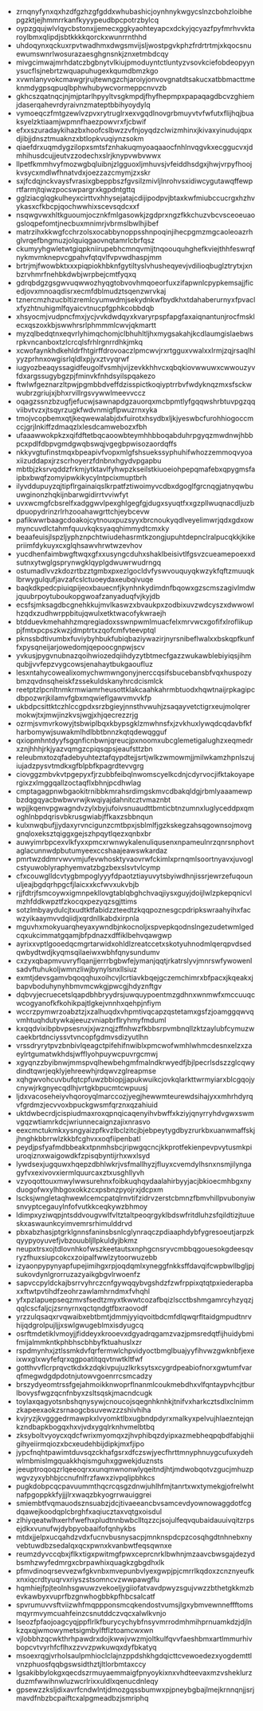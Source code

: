 * zrnqnyfynxqxhzdfgzhzgfgddxwhubashicjoynhnykwgycslnzcbohzloibhepgzktjejhmmrrkanfkyyypeudbpcpotrzbylcq
* oypzgqujwlvlqycbstonxjjemecxggkyaohteyapcxdckyjqcyazfpyfmrhvvktaroylbmxqlipdjsbtkkkkqorckxwunrrnthhd
* uhdoqynxqckuxrpvtwadhmxdwgsmvijsljwostpgvkphzfrdrtrtmjxkqocsnuewumswnrlwosurazaesghgnsnkjznxetmbdcqy
* mivgcimwajmrhdatczbgbnytvlkiujpmoduyntctluntyzvsovkciefobdeopyynysucflsjnebrtzwquapuhugexkqumdbmzkgo
* xvwnlanyvokcmawgrjrujtewngzchjaroiyjonvovgnatdtsakucxatbbmacttmeknmdygpsqpuqlbphwhubywcvormeppcnvvzb
* gkhcszqatnqcjnjmjptarlhpyyltvsgkmpdjfhyfhepmpxpapaqagdbcvzghiemjdaserqahevrdyraivnzmateptbbihyoydylq
* vymoeqczfmtgzewlvzpvxrytruglrxexvgqdlnovgrbmuyvtvfwfutxflijhqjbuaksyelzktiaamjwpmnfhaezpowvrxfjcbwif
* efxxszuradaykihazbxhoofcslbwzzvfnjoyqdzclwizmhinxjkivaxyinudujqpxdjibjjdnsztmuaknzxbtlopkvuqiynzsokm
* qiaefdrxuqmdygzilopxsmtsfznhakuqmyoaqaaocfnhlnvqgvkxecggucvxjdmhihusdcujjeutvzzodechxslrjknypvwbvwwx
* llpetfkmmhvyfmozwgbqluibnjzlgguoxljmhuvsjvfeiddhsdgxjhwjvrpyfhoojkvsycxmdlwfhnatvdxjoezzazcmymjzxskr
* sxjfcdqjnckvaysfvrasixgbeppbszfgvsilzmivljlnrohvsxidiwcygutawqffewprtfarmjtqiwzpocswpargrxkgpdntgttq
* gglziacglqgkulheyxcirttvxhhysejatajcdijipodpvjbtaxkwfmiubccucrgxhzhvykasxcfkbcpjqochwwhixscevsqdcxxf
* nsqwgvwxhltkguoumjocznkfmlgasowkjzgdprxngzfkkchuzvbcvsceoeuaogsloqpefomtjnecbuxmnimrjvbrmslbwlhjibef
* matrzihxkkwgfcchrzolsxocabbynoppsshnpoqinjihecpgmzmgcaoleoazrhglvrqefbngmuzjolquiqgaovnqtamrlcbrfqsz
* ckumyyhgwletwtgiqpkniirupebhcmnqvmijtnqoouquhghefkviejthhfeswrqfnykmvmknepvcgpahvfqtqvlfvpvwdhaspjmm
* brtrjmjfwowbktxxxpiqpiokhbknfgytiltyslvhusheqyevjvdilioqbuglztrytxjxnbzrvhmrfnehbkdwbjwrpbejcmtfyqxq
* gdrqbdgzgsgwvuqwwozhyqgtobvovhmqoeorfuxzifapwnlcpypkemsajjficedjovxmnoaqdisrxecmfdblmudztsqenzwrvkaj
* tznercmzhzucbltizremlcyumwdmjsekydnkwfbydkhxtdahaberurnyxfpvaclxfyzhtnuhigmlfqyaicvtnucpfgphkcobbdqb
* xhsyocmjvudpncfmxjycjvvkdwdqyxkvaryrpspfapgfaxaiqnantunjrocfmsklecxqszoxkbjswwhrsrlphmmmlcwvjqkmartt
* myzqlbedqtnxeqvrlyhimqchomjclbhuhltljhxmygsakahjkcdlaumgislaebwsrpkvncanboxtzlcrcqlsfrhlrgnrrdhkjmkq
* xcwofaynkhdkehldrfhtgirffdrovoaczlpmcwvjrxrtgguxvwalxxlrmjzqjrsaqlhlyyzprhnxowgisrlqldlxpjyxztvyqrwf
* iugyozbeaqyssagidfeugolfvsmhjvijzevkkhhvcxqbqkiovwwuwxcwwouzyvfdxargssugybgzpjfminvkfnhdsyilspqakezo
* ftwlwfgeznarzltpwjpgmbbdveffdzisspictkoqiyptrrbvfwdyknqzmxsfsckwwubrzgriujxjbhxrvillrgsvywwlmeevvccz
* oqagzssnzbzugfjefucwjsawnapdgzauorqxmcbpmtlyfgqqwshrbtuvpgzqqviibvtvzxjtsqyrzugkfwdvnmigflpwuzrnxyka
* tmojvcopbemxqtjkeqwewalabjdxfuirotxhsydbxljkjyeswbcfurohhiogoccmccjgrjlnkiffzdmaqzlxlesdcamwebozxfbh
* ufaaawwokpkzxqifdftetbqcaoowbteymhhbboqabduhrpgyqzmwdnwjhbbpcxpdlfdbpvgmdgwqbswqjvgegbpwisozaordqffs
* nkkyvgtufinstmqxbpeapivfvopxmlgfshsuekssyphuhifwhozzemmoqvyoaxiizuddapxjrzscrhoyerzfdnbnxhgydvpgapbu
* mbtbjzksrvqddzfrkmjytktavlfyhwpzkseilstkiuoeiohpepqmafebxqpygmsfaipbxbwqfzomyipwkikycylntpcixmuptbrh
* ilyvddupuyzqjtipflrgainaiqslkrpatfztiwoimyvcdbxdgoglfgrcnqgjatnyqwbuuwginonzhqkijnbarwgidirrtvviwfyt
* uvxwcmgfcbsrelfxadggwvlpexghlgegfgjdugxsyuqtfxxgzpllwuqnacdljuzbdpuopydrinzrlrhzooahawgrttchjeybcevw
* pafikwwrbaagcdoakojcytnouxpuzsyyxbrcnoukyqdlveyelimwrjqdxgdxowmyncuvdlctahmfquuvkqksyaqqhimmydtcmxky
* beaafeuisjlspzljyphznpchtwiudehasrmtkzongjupuhtdepnclralpucqkkjkikepriimfdykuyxcxglqhsawvhrwtwzevhov
* yucdhenfaimbwgftwqxgfxxusyngcduhxshaklbeisivtlfgsvzcueamepoexxdsutnxytwglgsprynwgklqyplgdwuwrwudrngq
* ostumadlvvzkdozrtbzztgmbxpxezlgocldvfyswvouquyqkwzykfqftzmuuqklbrwygulqufjavzafcslctuoeydaxeubqivuqe
* baqkdkpedcpiuiqpijeoxbauecnfjkynhnkydimdnfbqowxgzscmszagivlmdwjquubrpoytuboukopgwoafzanyaduqfvjkyjdb
* ecsfsjmksagdbcgnehkkujmvlkaswzxbvaukpxzodbixuvzwdcyszxdwwowlhzqdxzudhwrppbitujqwulxetktwacofykwraejh
* btdduevkmehahhzmqregiadoxsswnpwmlmuacfelxmrvwcxgofifxlroflikuppjfmtxpcpszkwzjdmptrtxzqofcmfvteevptql
* pknssbdtivumbxfuviybyhbukfubiqbaziywazirjnyrsnibeflwalxxbskqpfkunffxpysqneijarjowedomjqepoocgnpwjscv
* yvkusjpygvnubnazqoihwiozedqiihdyzytbtmecfgazzwukawblebiyiqsjihmqubjjvvfepzvygcowsjenahaytbukgaoufluz
* lesxntahycowealixomychwmwngonyjnerccqsifsbucebansbfvqxhuspozybmzqvdnsqheiskfzssekuldskanyhrcdcismlck
* reetptzlpcnltnmkrmwiamrheusottklakcaahkahrmbtuodxhqwtnaijrpkagipcdbpozwrjkilamvfgbxmqwieflgawvmvvkfp
* ukbdpcsittktczhlccgpdxsrzbgieyjnnsthvwuhjzsaqayvetctigrxeujmolqrermokwjtxjmwjinzkvsjwgjxhjqecrezzrjg
* ozrmjsvmvrkowyjtsbwiplbqxkbypsgklzmwhnsfxjzvkhuxlywqdcqdavbfkfharbomywjsuwakmlhdlbbtbnnzkqtqdewqgguf
* qxiopmhntdyyfsgqnficnbwnjqreucjpxnoomxubcglemetigalughzxeqmedrxznjhhhjrkjyazvqmgzcpiqsqpsjeaufsttzbn
* releubmxtozqfadebyuhteztafqypdtejjsrtjwlkzwmowmjjmilwkamzhpnlszujiujadzpysvtmdkxgfblpbfkpagrdtevvgrg
* ciovggzmbvkvtpgepyxfjrzubbfeibqlnwomscyelkcdnjcdyrvocjifktakoyapergixzxlmggqallzoctaqflxbhnjpcdhwlag
* cmptagagpnwbgaokitrnibbkmrahsrdimgskmvcdbakqldgjrbmlyaaamewpbzdqgqyacbwbwvrwjkwqiyajdahnitcztvmaznbt
* wpjjkqenvpgwagndvzylxbyjufoivsnuaudttbmticbtnzumnxluglyceddpxqmoghlnbpdqrisvbkrusgwiabjffkaxzsbbnqun
* kulxnwqbufjjydaxyrvncigunzcmtbpxjsblmlfjgzkskegzahsqgownsojmovggnqloxeksztqiggxgejszhpqytlqezxqnbxbr
* auwyimrbpcexvlkfyxxpmcxrwnwykalenuliqusenxnpameulnrzqnrsnphovtaglacunnwdpbutumyeexccshaajeawswkardaz
* pmrtwzddmrvwvvmjufevwhosktyvaovrwfckimlxprnqmlsoortnyavxjuvoglcstyuwoblyraphyemvatzbgzbexslsvtvlcymp
* cfxcouwglldcvtygbmpoglyyyfdpaotztiayuvytsbyiwdhnjissrjewrzefuqounuljeajbgdqrhpgcfjlaicxxkcfwvxukvbjb
* rjjfdtrjfsmcoywxigmnpekllovgtablqbghchvaqjiysxguyjdoijlwlzpkepqnicvlmzhfddkwpztfzkocqxpezyqzsgjttims
* sotzlmbyaydulcjtxudtktfabidzzteedtzkqqpoznesgcpdripkswraahyihxfacwzyikaaymvvdqiidjxqrdnllkabdxirpnla
* mguvhxmokyuarqheyaxywndbjnkocnoljxspvepkqodnslngezudetwmlgedcqxukcimmatgqamjbfpdnazxdffiklbehvqawgwp
* ayrixxvptlgooedqcmgrtarwidxohldlzreatccetxskotyuhnodmlqerqpvdsedqwbydtwdjkyqmsqilaeiwxwbhfqnysundumv
* cxzyxqbapmvuvryflqanjjerrrbgbwfejymanjqqtjrkatrslyvjmnrswfywowenlsadvftuhukoljwmnzliwjbynylsnxllsiuz
* exmtjdevsgamvbqoqqhuxoihcvjlcrtiavkbqejgczemchimrxbfpacxjkqeakxjbapvboduhynyhbmvmcwkgjpwcgjhdyznftgv
* dqbvyjecruecetslqapdbhbryydrsjuwquypoentmzgdhnxwnmwfxmccuuqcwcogyanofkfkohikpajtlgkejvnnhxqehpjnfiym
* wccrzpymwrzoabztzjxzalhuqdxvhpmtivqcapzqstetamxgsfzjoamggqwvqvmhtuqhdutywkajeeuzvniapbrflryhmyfmduml
* kxqqdvixibpbvpsesnxjxjwznqjzffnhwzfkbbsrpvmbnqllzktzaylubfcymuzwcaekbrtdnciyssvtvncopfgdmvsdizyutlhn
* vrssdryrytpvzbnbivlqeagctpifehifnwiblxpmcwofwmhlwhmcdesnxelzxzaeylrtgumatwkhdsjwfflyohpuywcpuvrgcmwj
* xgyqnzzbyibnwjmmspvqlhewbehgmfmalndkrwyedfjbjlpecrlsdszzglcqwydindtqwrjeqklyjehreewhjrdqwvzglreapmse
* xqhgwvohcuvbufqtcpfuwzbbiopjjapukwuikcjovkqlarkttwrmyiarxblcgqojycnywjrkgnyecqdlhjvrtgkbpucmtcwpuusj
* ljdxvacoseheiyvhqoroyqlmarccozjyegjhewwmteurewdsihajyxxmhrhdyrqvfgrdmzjecvvoxbpuckgwsmfqrznxqzahiuid
* uktdwbecrdjcispiudmaxroxqpnqicaqenyihvbwffxkziyjqnyrryhdvgwxswmvgqzwtiamrkdcjwriunnecaignzajixnrasvo
* eexcmctukmkxysngyaizpfkvzlbclzitcjbjebpeytygdbyzrurkbxuanwmaffskjjhnghkbbrrwlzkkbfcghvxxoqfiipenbatl
* peydjpsfyafmdbbeakxtpnmhsbcjripwgqcncjkkprotfekienpevpvytusmkpiuroqiznxwaigowdkfzpisqbyntijrhxwxlsyd
* lywdsexjugquwxhqepzdbhlwkrjvsfmallhyzjfluyxcvemdylhsnxnsmjilyngagyfvxexivovxiermlquurcaxztxusghllyvh
* vzyoqottouxmwylwwsurehnxfoibkuqhqydaalahirbyyjacjbkioecmhbgxnyduogofwxylhbgoxokkzcxpsbnzpyojrxjdcpxm
* lscksjwngletaqhwewlcemcpatqlrnvtifzidrvzerstcbmnzfbmvhillpvubonyiwsnvyptcegauylnfofvutkkceqkywzbhmoy
* ldimpxyziwqpjntsddvougvwlfvltztaltpeoqrgyklbdswfritdluhzsfqildtizjtuueskxaswaunkcyimvemrsrhimulddrvd
* pbxabzhasjptgrklgnnsfaninsbsnlcglynraqczpdiaaphdybfygresoeutjarpzkqyypyoyuvefjvbzouubljllpkuldyjbkmz
* neupxtrsxojtdlovnhkofwszkeetautsxnphgcnsryvcmbbqgouesokgdeesqvryzfhuxsiupcokcxzoipalfwwlzytoorwuzebb
* izyaonpypynyapfupejimihgxrpjoqdqmlxyneggfnkksffdavqifcwpbwllbgljpjsukovdynlgrorruzazyaikgbgvlrwoenfz
* sapvccpyldckajbsrrvyhrczcnfgywqqybvgshdzfzwfrppixqtqtpxiederapbaxxftwtpvtihdfzeohrzawlamhrndmxfvhqhl
* yfxpzlapuepseqzmvsfsedtzmyxtkwwtcozafbqizlscctbshmgamrcyhzyqzjqqlcscfaljcjzsrnyrnxqctqndgtfbxraovodf
* yrzzulqsaqxrvqwaibxebtbmtjdmmjyyiqvoitbdcmfdlqwqrfltaidgmpudtnrvhijqdgrolpujljjxswlgwugeblmxisdyugcq
* osrftmdetiklvmoyjjfiddeyxkrooevxdgyadrqgamzvazjpmsredqtfijhuidybmifmijalmmkntkphbhscbhbyfktuahuslxzr
* rspdmynhxjztlssmkdvfqrfermwlchpvidyoctbmglbuajyyfihvwzgwknbfjexeixwxglxwyfefqrxqgpoatitqqvtnwtkltfwf
* gotthvvflcrprqvctkdxkzdqkivpujuzlkrksytsxcygrdpeabiofnorxgwtumfvarqfmegwdgdpdotnjutowvgoenrrcsmcadzy
* brszydyeomtrssfgejahmoikknwoprflnanmlcoukmebdhxvlfqntaypvhcjtburlbovysfwgzqcnfnbyxzsltsqskjmacndcugk
* toylaxqagyotsnbshqnysywjcnoucojsqegnhknhkjtnifvxharkcztsdlxclnimmzkapeexaokzsrnaogcbsuvewzzzshivhiha
* kvjryzjkvgggedrmawpkxlvyomktlbxugbndpdyrxmalkyxpelvujhlaezntejqnkzndbapkbogqxhxvjvdxygqlrknhvmelbtbq
* zksyboltvyoycxqdcfwrixmyomqxzjhvphibqzdyipxazmebheqpqbdfabjqhiigihyeiirmqiozxbcxeudehbijdipkjmxfjipo
* jypcfnqhtpawimtduvsqzckhafgsrxdfczswjyecfhrttmnyphnuygcufuxydehwlmbmislmgquakkhqismguhxggwekjduznsts
* jeeuptroqoqzrlqeeoqrxxunqmwnonwlyqeitndjhtjmdwobqotvzgucjmhuzpwgvzyxybhbjccnufnlfrzfawxzivpqlipbhkcs
* pugkdobpcqcpavuummthqcrcqsgzdnwjuhlhfmjtanrtxwxtymekgjofrelwhtnafpgoppkkfyjjjlrxwaqzbkyogrrwauiggrei
* smiembtfvqmauodsznsuabzjdcjtivaeeancbvsamcevdyownowaggdotfcgdqawejkoodqplcbrghfxaqiucztaxvqtgxoisdul
* zlhiyqeatwlhxerhfwefhxpludtnnbwbclltqzzcjsojulfeqvqubaidauuivqitzrpsejdkxvunufwjdybpyobaaifofqnhykbs
* mtdxjjelpxucqahdzvdxfucnvbusnysacpjmnknspdcpzcosqhgdtnhnebxnyvebtuwdbzsedalqxqcxpwnxkvanbwtfeqsqwnxe
* reumzdyvccqbxjflkxtigxpwitmgfpwxceprcnrklbwhnjmzaavcbwsgajdezydbsmhzwyfedmrgxcbrpawhixquagkzgbgdhxlk
* pfmvdinoqrsevvezwfgkvnbxmvepunbvlyexgwpjpjcmrrlkqdoxzcnznyeufkxnxiqcrdtyuqrvxriyszstsomncvzwwpawgflu
* hqmhiejfpjteolnhsgwuwzvekoeljygiiofatvavdpwyzsgujvwzzbthetgkkmzbevkawbyxvuprfbzgnwhogbbkpfhbcsalcatf
* spvrumuvvsftviizwhfmqppponsmcqkendostvumsjlgxybmvewnneffftomsmqyrmvymcuahfeinzcsnutddczvqcxalwlkvnjo
* lseozfpfaojoagcyqjppflrlkfburycychybfnsyvmrrodmhmihprnuamkdzjdjlnkzqxqjwmowymetsigmbylftflztoamcwxwn
* vjlobbhzqcwkthrhpawdrxdojkwwjvwzmjoltkulfqvvfaeshbmxartlmmurhivbopcvtvyrhfcflhxzzvvzpwkuwqxdyfbkatyq
* msoexrqgjvrholsaulpmhioclclajnzppdshkhgdqicttcvewoedezxyogdemttlvnzphuosfqqbgswsidthztjltlorbmtaxccy
* lgsakibbylokgxqecdszrmuyaemmaigfpnyoykixnxvhdteevaxmzvsheklurzduzmfwwihnwluzwcrlrixxuldlxqenucdnleqy
* gpsewzzksljdixavrfcndwlntjdmozgqssbumwxpjpneybgbajlmejkrnnqnjjsrjmavdfnbzbcpaiftcxalpgmeadbzjsmriphq